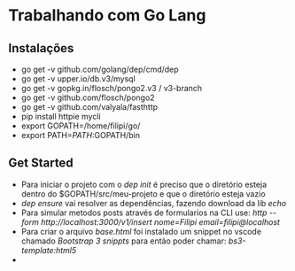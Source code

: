 # Trabalhando com Go Lang

## Instalações
* go get -v github.com/golang/dep/cmd/dep
* go get -v upper.io/db.v3/mysql
* go get -v gopkg.in/flosch/pongo2.v3 / v3-branch
* go get -v github.com/flosch/pongo2
* go get -v github.com/valyala/fasthttp
* pip install httpie mycli
* export GOPATH=/home/filipi/go/
* export PATH=$PATH:$GOPATH/bin

## Get Started
- Para iniciar o projeto com o *dep init* é preciso que o diretório esteja dentro do $GOPATH/src/meu-projeto e que o diretório esteja vazio
- *dep ensure* vai resolver as dependências, fazendo download da lib *echo*
- Para simular metodos posts através de formularios na CLI use: *http --form http://localhost:3000/v1/insert nome=Filipi email=filipi@localhost*
- Para criar o arquivo *base.html* foi instalado um snippet no vscode chamado *Bootstrap 3 snippts* para então poder chamar: *bs3-template:html5*
-